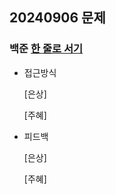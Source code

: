## 20240906 문제

### 백준 [한 줄로 서기](https://www.acmicpc.net/problem/1138)

- 접근방식

  [은상]
  
  
  [주혜]
  
- 피드백

  [은상]
  
  
  [주혜]
  

  

